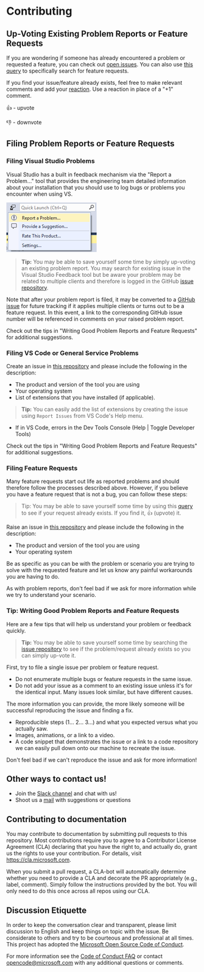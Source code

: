 # Contributing 

## Up-Voting Existing Problem Reports or Feature Requests
If you are wondering if someone has already encountered a problem or requested a feature, you can check out [open issues](https://github.com/Microsoft/project-cascade/issues). You can also use [this query](https://aka.ms/project-cascade/feature-requests) to specifically search for feature requests.

If you find your issue/feature already exists, feel free to make relevant comments and add your [reaction](https://github.com/blog/2119-add-reactions-to-pull-requests-issues-and-comments). Use a reaction in place of a "+1" comment.

👍 - upvote

👎 - downvote

## Filing Problem Reports or Feature Requests

### Filing Visual Studio Problems

Visual Studio has a built in feedback mechanism via the "Report a Problem..." tool that provides the engineering team detailed information about your installation that you should use to log bugs or problems you encounter when using VS.

![Image of Report a Problem...](docs/media/vs-feedback.png) 

> **Tip:** You may be able to save yourself some time by simply up-voting an existing problem report.  You may search for existing issue in the Visual Studio Feedback tool but be aware your problem may be related to multiple clients and therefore is logged in the GitHub [issue repository](https://github.com/Microsoft/project-cascade/issues).

Note that after your problem report is filed, it may be converted to a [GitHub issue](https://github.com/Microsoft/project-cascade/issues) for future tracking if it applies multiple clients or turns out to be a feature request. In this event, a link to the corresponding GitHub issue number will be referenced in comments on your raised problem report. 

Check out the tips in "Writing Good Problem Reports and Feature Requests" for additional suggestions.

### Filing VS Code or General Service Problems 

Create an issue in [this repository](https://github.com/Microsoft/project-cascade/issues) and please include the following in the description:

* The product and version of the tool you are using
* Your operating system
* List of extensions that you have installed (if applicable). 

> **Tip:** You can easily add the list of extensions by creating the issue using `Report Issues` from VS Code's Help menu. 

* If in VS Code, errors in the Dev Tools Console (Help | Toggle Developer Tools)

Check out the tips in "Writing Good Problem Reports and Feature Requests" for additional suggestions.

### Filing Feature Requests
Many feature requests start out life as reported problems and should therefore follow the processes described above.  However, if you believe you have a feature request that is not a bug, you can follow these steps:

> Tip: You may be able to save yourself some time by using this [query](https://aka.ms/project-cascade/feature-requests) to see if your request already exists.  If you find it, 👍 (upvote) it.

Raise an issue in [this repository](https://github.com/Microsoft/project-cascade/issues) and please include the following in the description:

* The product and version of the tool you are using
* Your operating system

Be as specific as you can be with the problem or scenario you are trying to solve with the requested feature and let us know any painful workarounds you are having to do.

As with problem reports, don't feel bad if we ask for more information while we try to understand your scenario.

### Tip: Writing Good Problem Reports and Feature Requests

Here are a few tips that will help us understand your problem or feedback quickly.  

> **Tip:** You may be able to save yourself some time by searching the [issue repository](https://github.com/Microsoft/project-cascade/issues) to see if the problem/request already exists so you can simply up-vote it. 

First, try to file a single issue per problem or feature request.

* Do not enumerate multiple bugs or feature requests in the same issue.
* Do not add your issue as a comment to an existing issue unless it's for the identical input. Many issues look similar, but have different causes.

The more information you can provide, the more likely someone will be successful reproducing the issue and finding a fix. 

* Reproducible steps (1... 2... 3...) and what you expected versus what you actually saw. 
* Images, animations, or a link to a video. 
* A code snippet that demonstrates the issue or a link to a code repository we can easily pull down onto our machine to recreate the issue. 

Don't feel bad if we can't reproduce the issue and ask for more information!

## Other ways to contact us!

- Join the [Slack channel](http://project-cascade.slack.com) and chat with us!
- Shoot us a [mail](mailto:project-cascade@microsoft.com) with suggestions or questions

## Contributing to documentation

You may contribute to documentation by submitting pull requests to this repository. Most contributions require you to agree to a Contributor License Agreement (CLA) declaring that you have the right to, and actually do, grant us the rights to use your contribution. For details, visit https://cla.microsoft.com.

When you submit a pull request, a CLA-bot will automatically determine whether you need to provide
a CLA and decorate the PR appropriately (e.g., label, comment). Simply follow the instructions
provided by the bot. You will only need to do this once across all repos using our CLA.

## Discussion Etiquette
In order to keep the conversation clear and transparent, please limit discussion to English and keep things on topic with the issue. Be considerate to others and try to be courteous and professional at all times. This project has adopted the [Microsoft Open Source Code of Conduct](https://opensource.microsoft.com/codeofconduct/).

For more information see the [Code of Conduct FAQ](https://opensource.microsoft.com/codeofconduct/faq/) or contact [opencode@microsoft.com](mailto:opencode@microsoft.com) with any additional questions or comments.
